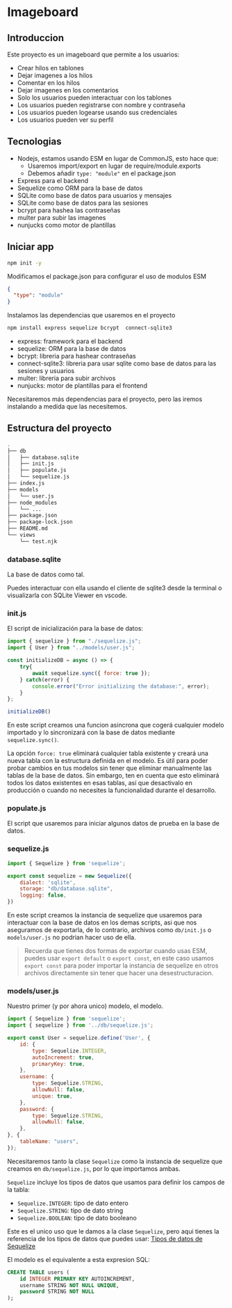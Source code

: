 # Imageboard

## Introduccion

Este proyecto es un imageboard que permite a los usuarios:

- Crear hilos en tablones
- Dejar imagenes a los hilos
- Comentar en los hilos
- Dejar imagenes en los comentarios
- Solo los usuarios pueden interactuar con los tablones
- Los usuarios pueden registrarse con nombre y contraseña
- Los usuarios pueden logearse usando sus credenciales
- Los usuarios pueden ver su perfil

## Tecnologias

- Nodejs, estamos usando ESM en lugar de CommonJS, esto hace que:
  - Usaremos import/export en lugar de require/module.exports
  - Debemos añadir `type: "module"` en el package.json
- Express para el backend
- Sequelize como ORM para la base de datos
- SQLite como base de datos para usuarios y mensajes
- SQLite como base de datos para las sesiones
- bcrypt para hashea las contraseñas
- multer para subir las imagenes
- nunjucks como motor de plantillas

## Iniciar app

```bash
npm init -y
```

Modificamos el package.json para configurar el uso de modulos ESM

```json
{
  "type": "module"
}
```
Instalamos las dependencias que usaremos en el proyecto

```bash
npm install express sequelize bcrypt  connect-sqlite3
```

- express: framework para el backend
- sequelize: ORM para la base de datos
- bcrypt: libreria para hashear contraseñas
- connect-sqlite3: libreria para usar sqlite como base de datos para las sesiones y usuarios
- multer: libreria para subir archivos
- nunjucks: motor de plantillas para el frontend

Necesitaremos más dependencias para el proyecto, pero las iremos instalando a medida que las necesitemos.

## Estructura del proyecto

```bash
.
├── db
│   ├── database.sqlite
│   ├── init.js
│   ├── populate.js
│   └── sequelize.js
├── index.js
├── models
│   └── user.js
├── node_modules
│   └── ...
├── package.json
├── package-lock.json
├── README.md
└── views
    └── test.njk
```

### database.sqlite

La base de datos como tal.

Puedes interactuar con ella usando el cliente de sqlite3 desde la terminal o visualizarla con SQLite Viewer en vscode.

### init.js

El script de inicialización para la base de datos:

```js
import { sequelize } from "./sequelize.js";
import { User } from "../models/user.js";

const initializeDB = async () => {
    try{
        await sequelize.sync({ force: true });
    } catch(error) {
        console.error("Error initializing the database:", error);
    }
};

initializeDB()
```

En este script creamos una funcion asincrona que cogerá cualquier modelo importado  y lo sincronizará con la base de datos mediante `sequelize.sync()`.

La opción `force: true` eliminará cualquier tabla existente y creará una nueva tabla con la estructura definida en el modelo. Es útil para poder probar cambios en tus modelos sin tener que eliminar manualmente las tablas de la base de datos. Sin embargo, ten en cuenta que esto eliminará todos los datos existentes en esas tablas, así que desactivalo en producción o cuando no necesites la funcionalidad durante el desarrollo.

### populate.js

El script que usaremos para iniciar algunos datos de prueba en la base de datos.

### sequelize.js

```js
import { Sequelize } from 'sequelize';

export const sequelize = new Sequelize({
    dialect: 'sqlite',
    storage: "db/database.sqlite",
    logging: false,
})
```

En este script creamos la instancia de sequelize que usaremos para interactuar con la base de datos en los demas scripts, asi que nos aseguramos de exportarla, de lo contrario, archivos como `db/init.js` o `models/user.js` no podrian hacer uso de ella.

>Recuerda que tienes dos formas de exportar cuando usas ESM, puedes usar `export default` o `export const`, en este caso usamos `export const` para poder importar la instancia de sequelize en otros archivos directamente sin tener que hacer una desestructuracion.

### models/user.js

Nuestro primer (y por ahora unico) modelo, el modelo.

```js
import { Sequelize } from 'sequelize';
import { sequelize } from '../db/sequelize.js';

export const User = sequelize.define('User', {
    id: {
        type: Sequelize.INTEGER,
        autoIncrement: true,
        primaryKey: true,
    },
    username: {
        type: Sequelize.STRING,
        allowNull: false,
        unique: true,
    },
    password: {
        type: Sequelize.STRING,
        allowNull: false,
    },
}, {
    tableName: "users",
});
```

Necesitaremos tanto la clase `Sequelize` como la instancia de sequelize que creamos en `db/sequelize.js`, por lo que importamos ambas.

`Sequelize` incluye los tipos de datos que usamos para definir los campos de la tabla:

- `Sequelize.INTEGER`: tipo de dato entero
- `Sequelize.STRING`: tipo de dato string
- `Sequelize.BOOLEAN`: tipo de dato booleano

Este es el unico uso que le damos a la clase `Sequelize`, pero aqui tienes la referencia de los tipos de datos que puedes usar: [Tipos de datos de Sequelize](https://sequelize.org/docs/v6/core-concepts/model-basics/#data-types)

El modelo es el equivalente a esta expresion SQL:

```sql
CREATE TABLE users (
    id INTEGER PRIMARY KEY AUTOINCREMENT,
    username STRING NOT NULL UNIQUE,
    password STRING NOT NULL
);
```

